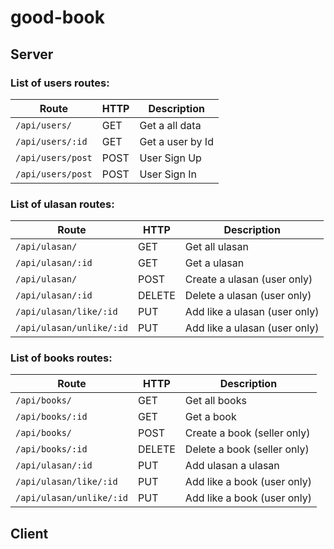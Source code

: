 # good-book

## Server

### List of users routes:
|Route               |HTTP   |Description                         |
|--------------------|-------|------------------------------------|
|`/api/users/`       | GET   | Get a all data                     |
|`/api/users/:id`    | GET   | Get a user by Id                   |
|`/api/users/post`   | POST  | User Sign Up                       |
|`/api/users/post`   | POST  | User Sign In                       |

### List of ulasan routes:
|Route                   |HTTP   |Description                     |
|------------------------|-------|--------------------------------|
|`/api/ulasan/`          | GET   | Get all ulasan                 |
|`/api/ulasan/:id`       | GET   | Get a ulasan                   |
|`/api/ulasan/`          | POST  | Create a ulasan (user only)    |
|`/api/ulasan/:id`       | DELETE| Delete a ulasan (user only)    |
|`/api/ulasan/like/:id`  | PUT   | Add like a ulasan (user only)  |
|`/api/ulasan/unlike/:id`| PUT   | Add like a ulasan (user only)  |


### List of books routes:
|Route                   |HTTP   |Description                     |
|------------------------|-------|--------------------------------|
|`/api/books/`           | GET   | Get all books                  |
|`/api/books/:id`        | GET   | Get a book                     |
|`/api/books/`           | POST  | Create a book (seller only)    |
|`/api/books/:id`        | DELETE| Delete a book (seller only)    |
|`/api/ulasan/:id`       | PUT   | Add ulasan a ulasan            |
|`/api/ulasan/like/:id`  | PUT   | Add like a book (user only)    |
|`/api/ulasan/unlike/:id`| PUT   | Add like a book (user only)    |

## Client

